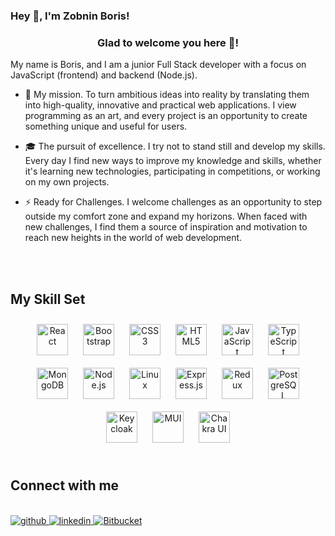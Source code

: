 ### Hey 👋, I'm Zobnin Boris!  
<div align="right">
</div>  
  

### <div align="center">Glad to welcome you here 👋!</div>  
  

My name is Boris, and I am a junior Full Stack developer with a focus on JavaScript (frontend) and backend (Node.js).  

- 🚀 My mission.
To turn ambitious ideas into reality by translating them into high-quality, innovative and practical web applications. I view programming as an art, and every project is an opportunity to create something unique and useful for users.  
  

- 🎓 The pursuit of excellence.
I try not to stand still and develop my skills. Every day I find new ways to improve my knowledge and skills, whether it's learning new technologies, participating in competitions, or working on my own projects.  
  

- ⚡ Ready for Challenges.
I welcome challenges as an opportunity to step outside my comfort zone and expand my horizons. When faced with new challenges, I find them a source of inspiration and motivation to reach new heights in the world of web development.    

<br/>
</td></tr></table>  
<br/>  

## My Skill Set

<div align="center">  
<a href="https://reactjs.org/" target="_blank"><img style="margin: 10px" src="https://profilinator.rishav.dev/skills-assets/react-original-wordmark.svg" alt="React" height="50" /></a>  
<a href="https://getbootstrap.com/docs/3.4/javascript/" target="_blank"><img style="margin: 10px" src="https://profilinator.rishav.dev/skills-assets/bootstrap-plain.svg" alt="Bootstrap" height="50" /></a>  
<a href="https://www.w3schools.com/css/" target="_blank"><img style="margin: 10px" src="https://profilinator.rishav.dev/skills-assets/css3-original-wordmark.svg" alt="CSS3" height="50" /></a>  
<a href="https://en.wikipedia.org/wiki/HTML5" target="_blank"><img style="margin: 10px" src="https://profilinator.rishav.dev/skills-assets/html5-original-wordmark.svg" alt="HTML5" height="50" /></a>
<a href="https://www.javascript.com/" target="_blank"><img style="margin: 10px" src="https://profilinator.rishav.dev/skills-assets/javascript-original.svg" alt="JavaScript" height="50" /></a>  
<a href="https://www.typescriptlang.org/" target="_blank"><img style="margin: 10px" src="https://profilinator.rishav.dev/skills-assets/typescript-original.svg" alt="TypeScript" height="50" /></a>
<a href="https://www.mongodb.com/" target="_blank"><img style="margin: 10px" src="https://profilinator.rishav.dev/skills-assets/mongodb-original-wordmark.svg" alt="MongoDB" height="50" /></a>  
<a href="https://nodejs.org/" target="_blank"><img style="margin: 10px" src="https://profilinator.rishav.dev/skills-assets/nodejs-original-wordmark.svg" alt="Node.js" height="50" /></a>  
<a href="https://www.linux.org/" target="_blank"><img style="margin: 10px" src="https://profilinator.rishav.dev/skills-assets/linux-original.svg" alt="Linux" height="50" /></a>
<a href="https://expressjs.com/" target="_blank"><img style="margin: 10px" src="https://profilinator.rishav.dev/skills-assets/express-original-wordmark.svg" alt="Express.js" height="50" /></a>
<a href="https://redux.js.org/" target="_blank"><img style="margin: 10px" src="https://profilinator.rishav.dev/skills-assets/redux-original.svg" alt="Redux" height="50" /></a>
<a href="https://www.postgresql.org/" target="_blank"><img style="margin: 10px" src="https://profilinator.rishav.dev/skills-assets/postgresql-original-wordmark.svg" alt="PostgreSQL" height="50" /></a>
<a href="https://www.keycloak.org/" target="_blank"><img style="margin: 10px" src="https://avatars.githubusercontent.com/u/4921466?s=200&v=4" alt="Keycloak" height="50" /></a>
<a href="https://mui.com/" target="_blank"><img style="margin: 10px" src="https://mui.com/static/logo.png" alt="MUI" height="50" /></a>
<a href="https://chakra-ui.com/" target="_blank"><img style="margin: 10px" src="https://chakra-ui.com/favicon.ico" alt="Chakra UI" height="50" /></a>
</div>
<br/>  


## Connect with me  

</td></tr></table>  
<br/>  
<div align="start">
<a href="https://github.com/BorisZo" target="_blank">
<img src=https://img.shields.io/badge/github-%2324292e.svg?&style=for-the-badge&logo=github&logoColor=white alt=github style="margin-bottom: 5px;" />
</a>

<a href="https://www.linkedin.com/in/boris-zobnin-1a47a82b3/" target="_blank">
<img src=https://img.shields.io/badge/linkedin-%231E77B5.svg?&style=for-the-badge&logo=linkedin&logoColor=white alt=linkedin style="margin-bottom: 5px;" />
</a>

<a href="https://bitbucket.org/boris-workspace/workspace/repositories/" target="_blank">
  <img src="https://img.shields.io/badge/bitbucket-%230047B3.svg?&style=for-the-badge&logo=bitbucket&logoColor=white" alt="Bitbucket" style="margin-bottom: 5px;" />
</a>

<br/>  

